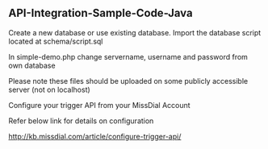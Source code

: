 ## API-Integration-Sample-Code-Java

Create a new database or use existing database.
Import the database script located at schema/script.sql

In simple-demo.php change servername, username and password from own database

Please note these files should be uploaded on some publicly accessible server (not on localhost)

Configure your trigger API from your MissDial Account

Refer below link for details on configuration

http://kb.missdial.com/article/configure-trigger-api/

